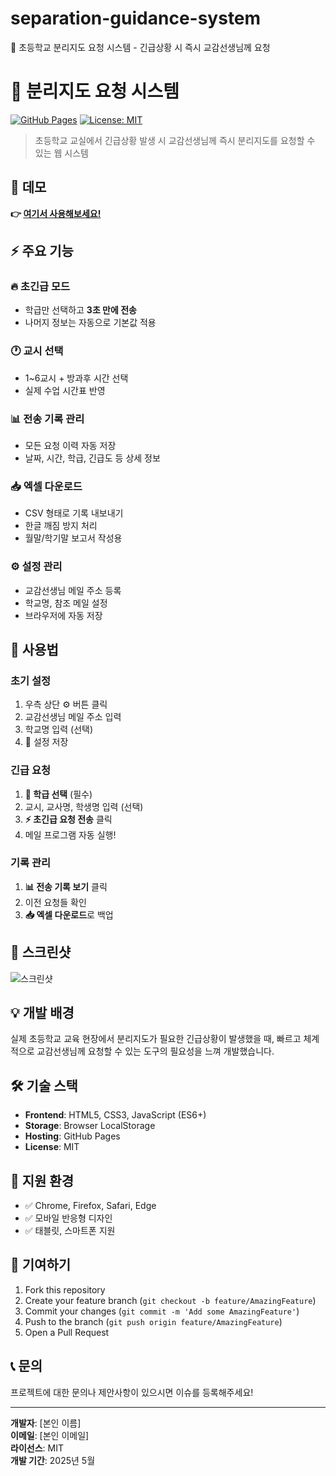 # separation-guidance-system
🚨 초등학교 분리지도 요청 시스템 - 긴급상황 시 즉시 교감선생님께 요청
# 🚨 분리지도 요청 시스템

[![GitHub Pages](https://img.shields.io/badge/GitHub%20Pages-Deploy-green)](https://[사용자명].github.io/separation-guidance-system/)
[![License: MIT](https://img.shields.io/badge/License-MIT-yellow.svg)](https://opensource.org/licenses/MIT)

> 초등학교 교실에서 긴급상황 발생 시 교감선생님께 즉시 분리지도를 요청할 수 있는 웹 시스템

## 🎯 데모
**👉 [여기서 사용해보세요!](https://[사용자명].github.io/separation-guidance-system/)**

## ⚡ 주요 기능

### 🔥 초긴급 모드
- 학급만 선택하고 **3초 만에 전송**
- 나머지 정보는 자동으로 기본값 적용

### 🕐 교시 선택
- 1~6교시 + 방과후 시간 선택
- 실제 수업 시간표 반영

### 📊 전송 기록 관리
- 모든 요청 이력 자동 저장
- 날짜, 시간, 학급, 긴급도 등 상세 정보

### 📥 엑셀 다운로드
- CSV 형태로 기록 내보내기
- 한글 깨짐 방지 처리
- 월말/학기말 보고서 작성용

### ⚙️ 설정 관리
- 교감선생님 메일 주소 등록
- 학교명, 참조 메일 설정
- 브라우저에 자동 저장

## 🚀 사용법

### 초기 설정
1. 우측 상단 ⚙️ 버튼 클릭
2. 교감선생님 메일 주소 입력
3. 학교명 입력 (선택)
4. 💾 설정 저장

### 긴급 요청
1. **🔴 학급 선택** (필수)
2. 교시, 교사명, 학생명 입력 (선택)
3. **⚡ 초긴급 요청 전송** 클릭
4. 메일 프로그램 자동 실행!

### 기록 관리
1. **📊 전송 기록 보기** 클릭
2. 이전 요청들 확인
3. **📥 엑셀 다운로드**로 백업

## 🎨 스크린샷
![스크린샷](screenshot.png)

## 💡 개발 배경
실제 초등학교 교육 현장에서 분리지도가 필요한 긴급상황이 발생했을 때, 
빠르고 체계적으로 교감선생님께 요청할 수 있는 도구의 필요성을 느껴 개발했습니다.

## 🛠️ 기술 스택
- **Frontend**: HTML5, CSS3, JavaScript (ES6+)
- **Storage**: Browser LocalStorage
- **Hosting**: GitHub Pages
- **License**: MIT

## 📱 지원 환경
- ✅ Chrome, Firefox, Safari, Edge
- ✅ 모바일 반응형 디자인
- ✅ 태블릿, 스마트폰 지원

## 🤝 기여하기
1. Fork this repository
2. Create your feature branch (`git checkout -b feature/AmazingFeature`)
3. Commit your changes (`git commit -m 'Add some AmazingFeature'`)
4. Push to the branch (`git push origin feature/AmazingFeature`)
5. Open a Pull Request

## 📞 문의
프로젝트에 대한 문의나 제안사항이 있으시면 이슈를 등록해주세요!

---
**개발자**: [본인 이름]  
**이메일**: [본인 이메일]  
**라이선스**: MIT  
**개발 기간**: 2025년 5월